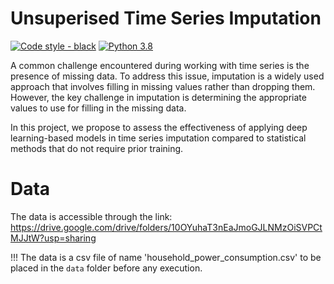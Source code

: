 # Unsuperised Time Series Imputation

[![Code style - black](https://img.shields.io/badge/code%20style-black-000000.svg)](https://github.com/psf/black)
[![Python 3.8](https://img.shields.io/badge/python-3.8-blue.svg)](https://www.python.org/downloads/release/python-380/)

A common challenge encountered during working with time series is the presence of missing data. To address this issue, imputation is a widely used approach that involves filling in missing values rather than dropping them. However, the key challenge in imputation is determining the appropriate values to use for filling in the missing data.

In this project, we propose to assess the effectiveness of applying deep learning-based models in time series imputation compared to statistical methods that do not require prior training.

# Data

The data is accessible through the link: https://drive.google.com/drive/folders/10OYuhaT3nEaJmoGJLNMzOiSVPCtMJJtW?usp=sharing

!!! The data is a csv file of name 'household_power_consumption.csv' to be placed in the `data` folder before any execution.
